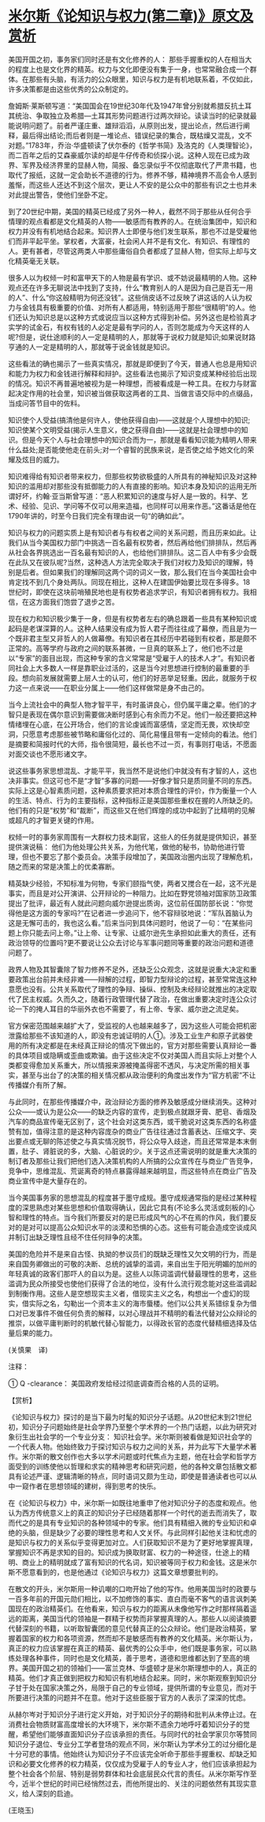 # [米尔斯《论知识与权力(第二章)》原文及赏析](https://www.vrrw.net/wx/12391.html)

美国开国之初，事务家们同时还是有文化修养的人： 那些手握重权的人在相当大的程度上也是文化界的精英。权力与文化即便没有集于一身，也常常融合成一个群体。在那些有头脑，有活力的公众眼里，知识与权力是有机地联系着，不仅如此，许多决策都是由这些优秀的公众制定的。

詹姆斯·莱斯顿写道：“美国国会在19世纪30年代及1947年曾分别就希腊反抗土耳其统治、争取独立及希腊—土耳其形势问题进行过两次辩论。读读当时的纪录就最能说明问题了。前者严谨庄重、雄辩滔滔，从原则出发，提出论点，然后进行阐释，最后得出结论;而后者则是一堆论点、错误纪录的集合，既枯燥又混乱，文不对题。”1783年，乔治·华盛顿读了伏尔泰的《哲学书简》及洛克的《人类理智论》，而二百年之后的艾森豪威尔读的却是牛仔传奇和侦探小说。这种人现在已成为政界、军界及经济界里的显赫人物，简报、备忘录似乎不仅彻底取代了严肃书籍，也取代了报纸，这就一定会助长不道德的行为。修养不够，精神境界不高会令人感到羞惭，而这些人还达不到这个层次，更让人不安的是公众中的那些有识之士也并未对此提出警告，使他们坐卧不定。

到了20世纪中期，美国的精英已经成了另外一种人，截然不同于那些从任何合乎情理的观点看都是文化精英的人物——敏感而有教养的人。在统治集团中，知识和权力并没有有机地结合起来。知识界人士即便与他们发生联系，那也不过是受雇他们而非平起平坐。掌权者，大富豪，社会闲人并不是有文化、有知识、有理性的人。更有甚者，尽管这两类人中那些庸俗自负者都成了显赫人物，但实际上却与文化精英毫无关联。

很多人以为权倾一时和富甲天下的人物是最有学识、或不妨说最精明的人物。这种观点还在许多无聊说法中找到了支持，什么“教育别人的人是因为自己是百无一用的人”、什么“你这般精明为何还没钱”。这些俏皮话不过反映了讲这话的人认为权力与金钱具有极重要的价值、对所有人都适用，特别适用于那些“很精明”的人。他们还认为知识总是以这种方式或说应当以这种方式得到补偿。另外这也是检验真才实学的试金石，有权有钱的人必定是最有学问的人，否则怎能成为今天这样的人呢?但是，说仕途顺利的人一定是精明的人，那就等于说权力就是知识;如果说财路亨通的人一定是精明的人，那就等于说金钱就是知识。



这些看法的确也揭示了一些真实情况，那就是即便到了今天，普通人也总是用知识和能力为权力和金钱进行解释和辩护。这些看法也揭示了知识变成某种经验后出现的情况。知识不再普遍地被视为是一种理想，而被看成是一种工具。在权力与财富起决定作用的社会里，知识被当做获取这两者的工具、当做言语交际中的点缀品，当成问答节目中的佐料。

知识使个人受益(搞清他是何许人，使他获得自由)——这就是个人理想中的知识;知识使某个文明受益(揭示人生意义，使之获得自由)——这就是社会理想中的知识。但是今天个人与社会理想中的知识合而为一，那就是看看知识能为精明人带来什么益处;是否能使他走在前头;对一个睿智的民族来说，是否使之给予她文化的荣耀及炫目的威力。

知识难得给有知识者带来权力，但那些权势欲极盛的人所具有的神秘知识及对这种知识的滥用却对那些没有抵御能力的人有直接的影响。知识本身及知识的运用无所谓好坏，约翰·亚当斯曾写道：“恶人积累知识的速度与好人是一致的。科学、艺术、经验、见识、学问等不仅可以用来造福，也同样可以用来作恶。”这番话是他在1790年讲的，时至今日我们完全有理由说一句“的确如此”。

知识与权力的问题实质上是有知识者与有权者之间的关系问题，而且历来如此。让我们从当今美国权力部门中挑选一百名最有权势者，然后再给他们排排队，然后再从社会各界挑选出一百名最有知识的人，也给他们排排队。这二百人中有多少会既在此队又在彼队呢?当然，这种选人方法完全取决于我们对权力及知识的理解，特别是后者。但如果我们的理解同这两个词的词义一致，那么我们在当今美国社会中肯定找不到几个身处两队。同现在相比，这种人在建国伊始要比现在多得多。18世纪时，即使在这块前哨殖民地也是有权势者追求学识，有知识者拥有权力。我相信，在这方面我们饱尝了退步之苦。

现在权力和知识极少集于一身，但是有权势者左右的确总跟着一些具有某种知识或起码是老谋深算的人。这种人结果没有成为哲人君子而往往成了幕僚，而且是为一个既非君主型又非哲人的人做幕僚。有知识者在其经历中若碰到有权者，那是颇不正常的。高等学府与政府之间的联系甚微，一旦真的联系上了，他们也不过是以“专家”的面目出现，而这种专家的含义常常是“受雇于人的技术人才”。有知识者同社会上大多数人一样是靠职业过活的，这是当今对思想进行控制的最重要的手段。想向前发展就需要上层人士的认可，他们的好恶举足轻重。因此，就服务于权力这一点来说——在职业分属上——他们这样做常是身不由己的。

当今上流社会中的典型人物才智平平，有时虽讲良心，但仍属平庸之辈。他们的才智只是表现在偶尔意识到需要做决断时感到心有余而力不足。他们一般还要把这种情绪埋在心底，在公开场合，他们的言论虔诚而富感情，坚定而无畏，欢快却空洞，只愿意考虑那些被节略和庸俗化过的、简化易懂且带有一定倾向的看法。他们是摘要和简报时代的大师，指令很简短，最长也不过一页，有事则打电话，不愿面对面交谈也不愿形诸文字。

说这些事务家思想混乱、才能平平，我当然不是说他们中就没有有才智的人，这也决非事实。但这可也不是“才智”多寡的问题——好像才智只是质同量不同的东西。实际上这是心智素质问题，这种素质要求把对本质合理性的评价，作为衡量一个人的生活、特点、行为的主要指标，这种指标正是美国那些重权在握的人所缺乏的。他们有的只是“权势”和“裁断”，而这些又在他们辉煌的成功中起到了比精明的见解或超凡的才智更关键的作用。

权倾一时的事务家周围有一大群权力技术副官，这些人的任务就是提供知识，甚至提供演说稿： 他们为他处理公共关系，为他代笔，做他的秘书，协助他进行管理，但也不要忘了那个委员会。决策手段增加了，美国政治圈内出现了理解危机，随之而来的常是决策上的优柔寡断。

精英缺少经验，不知标准为何物，专家们颐指气使，两者又搅合在一起，这不光是事实，而且是对公开演讲、公开辩论的一种阻力。比如在野党领袖对国家防卫政策提出了批评，最近有人就此问题向威尔逊提出质询，这位前任国防部长说：“你觉得他是这方面的专家吗?”在记者进一步追问下，他不容辩驳地说：“军队首脑认为这是无懈可击的，我也这么看。”后来当问到具体问题时，他说了一句：“在某些问题上你只能去问上帝。”让上帝、让专家、让威尔逊先生承担如此重大的责任，还有政治领导的位置吗?更不要说让公众去讨论与军事问题同等重要的政治问题和道德问题了。

政界人物及其智囊除了智力修养不足外，还缺乏公众观念，这就是说重大决定和重要政策出台前并未经非难——辩解的过程，即智力型辩论的过程，甚至常常连这种意愿也没有。公共关系取代了理性的争辩、操纵、控制及未经辩论就推出的决定取代了民主权威。久而久之，随着行政管理代替了政治，在做出重要决定时连公众讨论一下的掩人耳目的华丽外衣也不需要了，有上帝、专家、威尔逊之流足矣。

官方保密范围越来越扩大了，受监视的人也越来越多了，因为这些人可能会把机密泄露给那些不该知道的人，即没有忠诚证明的人①。涉及工业生产和原子武器使用的所有决定都是在未经真正辩论的情况下做出的，官方对那些需要认真辩论一番的具体项目或隐瞒或歪曲或欺骗。由于这些决定不仅对美国人而且实际上对整个人类都变得愈加关系重大，所以情报来源被掩盖得密不透风，与决定所需的相关事实，甚至与出台了的决策的相关情况都从政治便利的角度出发作为“官方机密”不让传播媒介有所了解。

与此同时，在那些传播媒介中，政治辩论方面的修养及敏感成分继续消失。这种对公众——或认为是公众——的缺乏内容的宣传，走到极点就跟牙膏、肥皂、香烟及汽车的商品宣传毫无区别了，这个社会对这类东西，或干脆说对这类东西的名称盛赞有加，值得注意的是这种内容庞杂的商业广告往往通过含蓄表达、压缩文字、突出要点或无聊的陈述使之与真实情况脱节，将公众导入歧途，而且还常常是本末倒置，肚子、肾脏说的多，大脑、心脏说的少。关于这点还需说明的就是重大决策的制订者及那些让我们把他们选入决策机构的人所搞的公众宣传在与商业广告竞争，竞争中，思维混乱、荒诞离奇的特点暴露得越来越明显，而这些特点在商业广告及商业宣传中是大量存在的。

当今美国事务家的思想混乱的程度甚于墨守成规。墨守成规通常指的是经过某种程度的深思熟虑对某些思想和价值取得确认，因此它具有(不论多么灵活或刻板的)心智和理性的特点。当今我们所要反对的是已形成风气的心不在焉的作风，我们要反对的是对可以提高公众知识水平的淡漠和恐惧的心态。这些有可能会造成空谈成风并制订出缺乏理性且经不住任何辩争的决策。

美国的危险并不是来自古怪、执拗的参议员们的既缺乏理性又欠文明的行为，而是来自国务卿做出的可敬的决断、总统的诚挚的滥调，来自出生于阳光明媚的加州的年轻真诚的政客们那吓人的自以为是。这些人以陈词滥调代替最理性的思考，这些滥调为民众所接受也使他们获得了合法的地位，没有什么流行观念能对这些滥调起到制衡作用。这些人是空想现实主义者，借现实主义之名，构想出一个虚幻的现实，借实际之名，勾勒出一个资本主义的海市蜃楼。他们以公共关系错综复杂为借口对已发事件不做任何负责的解释，以对心理战并不精明的看法代替对公众辩论的推崇，以做平庸判断时的机敏代替心智能力，以得政长官的态度代替精细选择及估量后果的能力。

(关慎果　译)

注释：

① Q -clearance： 美国政府发给经过彻底调查而合格的人员的证明。

【赏析】

《论知识与权力》探讨的是当下最为时髦的知识分子话题。从20世纪末到21世纪初，知识分子问题始终是社会学界乃至整个学术界的一个热门话题，以此为研究对象衍生出社会学的一个专业分支： 知识社会学。米尔斯则被看做是知识社会学的一个代表人物。他始终致力于探讨知识与权力之间的关系，并为此写下大量学术著作。米尔斯的散文创作也大多以学术问题或时代焦点为主题，他在社会学和哲学方面受到的训练使他以哲理和求实的精神思考和研究问题，他的各种文章包括散文都具有论述严谨、逻辑清晰的特点，同时语词又颇为生动，即使是普通读者也可以从中一窥作者在思想领域的建树，得到思考的快乐。

在《论知识与权力》中，米尔斯一如既往地重申了他对知识分子的态度和观点。他认为西方传统意义上的真正的知识分子已经随着那样一个时代的逝去而消失了，取而代之的是具有专业知识的各种领域中的专家。他们具有精细入微的专业知识和卓绝的头脑，但是缺少了必要的理性思考和人文关怀。与此同样引起他关注和忧虑的是知识与权力的关系似乎变得更加对立。人们获取知识不是为了更好地掌握真理，掌握知识不再是求知的目的。知识成为换取财富、权力的一种途径，仕途上的精明、商业上的精明就成了富有知识的代名词，知识被等同于权力和金钱。这是米尔斯不愿意看到的，也是他通过《论知识与权力》这篇文章想要批判的。

在散文的开头，米尔斯用一种讥嘲的口吻开始了他的写作。他用美国当时的政要与一百多年前的开国元勋们相比，以不加修饰的事实、直白而毫不客气的语言讽刺美国现在的政治精英们。在他看来，知识与权力的距离从未像他写作之时那样隔着遥远的距离，美国当代的领袖是一群精于权势而非掌握真理的人。那些人以阅读摘要代替深刻的书籍，以听取智囊团的意见代替真正的公众辩论。他们是政治精英，掌握着国家的权力和各项资源，然而却不是敏感而有教养的文化精英。米尔斯认为，真正的权力应该掌握在真正的精英、最优秀的公众手中，他们既是事务家，可以熟练处理各种事件，同时也是文化精英，善于思考，道德和思维都达到了至高的境界。美国开国之初的领袖们——富兰克林、华盛顿才是米尔斯理想中的人，真正的精英。他们才真正做到把权力和知识有机地结合起来。同时，米尔斯观察到知识分子甘于处在国家决策之外，局限于自己的专业领域，提供所谓的专业意见，而对于所要进行决策的问题并不在意。他对于这些臣服于官方的人表示了深深的忧虑。

从赫尔岑对于知识分子进行定义开始，对于知识分子的期待和批判从未停止过。在消费社会物质财富高度增长的大环境下，米尔斯不遗余力地呼吁着知识分子的觉醒，希望他们能够直面知识分子应该承担的责任。与同时代的社会学家贝尔等赞同知识分子退位、专业分工学者登场的观点不同，米尔斯认为学术分工的过分细化是十分可悲的事情。他始终认为知识分子不应该完全听命于那些手握重权、却缺乏知识和必要文化修养的权力精英，仅仅成为受雇于人的专业人才，他们应该承担起为整个社会各个阶层、特别是弱势群体和社会底层民众代言的责任。从米尔斯写作至今，近半个世纪的时间已经悄然过去，而他所提出的、关注的问题依然有其现实意义，给人深刻的启迪。

(王晓玉)

